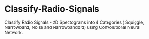 # Classify-Radio-Signals
Classify Radio Signals - 2D Spectograms into 4 Categories ( Squiggle, Narrowband, Noise and Narrowbanddrd) using Convolutional Neural Network.
